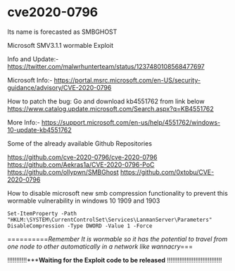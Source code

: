 # cve2020-0796
Its name is forecasted as SMBGHOST

Microsoft SMV3.1.1 wormable Exploit

Info and Update:-
https://twitter.com/malwrhunterteam/status/1237480108568477697

Microsoft Info:-
                  https://portal.msrc.microsoft.com/en-US/security-guidance/advisory/CVE-2020-0796

How to patch the bug:
Go and download kb4551762 from link below
              https://www.catalog.update.microsoft.com/Search.aspx?q=KB4551762


More Info:-
                https://support.microsoft.com/en-us/help/4551762/windows-10-update-kb4551762


Some of the already available Github Repositories

https://github.com/cve-2020-0796/cve-2020-0796
https://github.com/Aekras1a/CVE-2020-0796-PoC
https://github.com/ollypwn/SMBGhost
https://github.com/0xtobu/CVE-2020-0796



How to disable microsoft new smb compression functionality to prevent this wormable vulnerability in windows 10 1909 and 1903

    Set-ItemProperty -Path "HKLM:\SYSTEM\CurrentControlSet\Services\LanmanServer\Parameters" DisableCompression -Type DWORD -Value 1 -Force



   ==========*Remember It is wormable so it has the potential to travel from one node to other automatically in a network like wannacry*===

!!!!!!!!!!!*****************Waiting for the Exploit code to be released************** !!!!!!!!!!!!!!!!!!!!!!!!!!!!!!!

